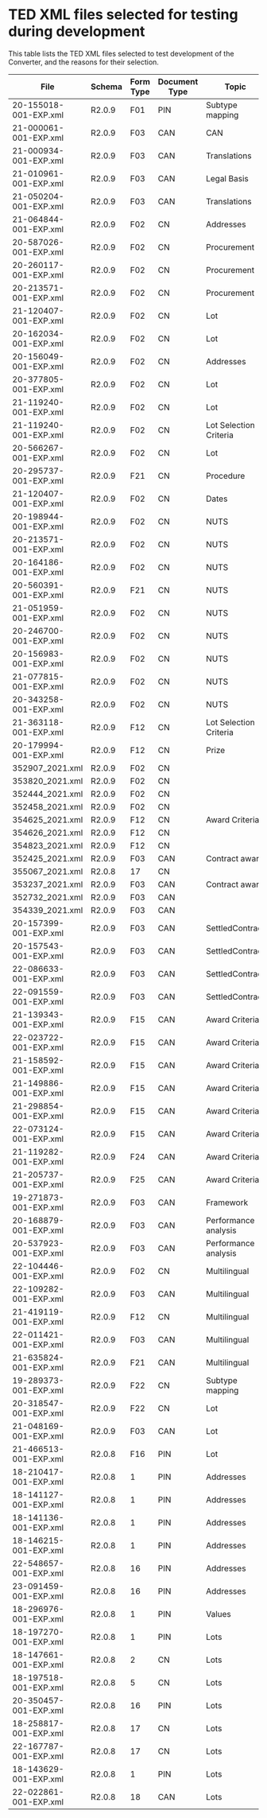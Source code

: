 # TED XML files selected for testing during development

This table lists the TED XML files selected to test development of the Converter, and the reasons for their selection.

| File | Schema | Form Type | Document Type | Topic | Reasons for selection |
| --- | --- | --- | --- | --- | --- |
| 20-155018-001-EXP.xml | R2.0.9 | F01 | PIN | Subtype mapping | PRI_ONLY Maps to subtype 4 |
| 21-000061-001-EXP.xml | R2.0.9 | F03 | CAN | CAN | First CAN |
| 21-000934-001-EXP.xml | R2.0.9 | F03 | CAN | Translations | One original English, 23 translations |
| 21-010961-001-EXP.xml | R2.0.9 | F03 | CAN | Legal Basis | Other Legal Basis for EIB - no eForms subtype mapping available for this Notice |
| 21-050204-001-EXP.xml | R2.0.9 | F03 | CAN | Translations | One original English, 23 translations |
| 21-064844-001-EXP.xml | R2.0.9 | F02 | CN | Addresses | All 7 Address elements, 1 duplicated address |
| 20-587026-001-EXP.xml | R2.0.9 | F02 | CN | Procurement | PROCUREMENT_LAW -> BT-01 Legal Basis Local - Text |
| 20-260117-001-EXP.xml | R2.0.9 | F02 | CN | Procurement | ACCELERATED_PROC -> BT-106 Procedure Accelerated |
| 20-213571-001-EXP.xml | R2.0.9 | F02 | CN | Procurement | CPV_CODE -> BT-262 Main Classification Codes |
| 21-120407-001-EXP.xml | R2.0.9 | F02 | CN | Lot | DATE_TENDER_VALID |
| 20-162034-001-EXP.xml | R2.0.9 | F02 | CN | Lot | Multiple Tendering languages |
| 20-156049-001-EXP.xml | R2.0.9 | F02 | CN | Addresses | multiple URL_BUYER |
| 20-377805-001-EXP.xml | R2.0.9 | F02 | CN | Lot | TIME_RECEIPT_TENDERS with one digit for hour |
| 21-119240-001-EXP.xml | R2.0.9 | F02 | CN | Lot | REDUCTION_RECOURSE |
| 21-119240-001-EXP.xml | R2.0.9 | F02 | CN | Lot Selection Criteria | RULES_CRITERIA |
| 20-566267-001-EXP.xml | R2.0.9 | F02 | CN | Lot | FRAMEWORK and DPS_ADDITIONAL_PURCHASERS |
| 20-295737-001-EXP.xml | R2.0.9 | F21 | CN | Procedure | MAIN_FEATURES_AWARD |
| 21-120407-001-EXP.xml | R2.0.9 | F02 | CN | Dates | DATE_TENDER_VALID |
| 20-198944-001-EXP.xml | R2.0.9 | F02 | CN | NUTS | No NUTS3 codes, MAIN_SITE with 7 P |
| 20-213571-001-EXP.xml | R2.0.9 | F02 | CN | NUTS | No NUTS3 codes, no MAIN_SITE |
| 20-164186-001-EXP.xml | R2.0.9 | F02 | CN | NUTS | 1 NUTS3 code, no MAIN_SITE |
| 20-560391-001-EXP.xml | R2.0.9 | F21 | CN | NUTS | 3 NUTS3 codes, no MAIN_SITE |
| 21-051959-001-EXP.xml | R2.0.9 | F02 | CN | NUTS | 1 NUTS3 code, MAIN_SITE with 2 P |
| 20-246700-001-EXP.xml | R2.0.9 | F02 | CN | NUTS | 1 NUTS3 code, MAIN_SITE with 3 P |
| 20-156983-001-EXP.xml | R2.0.9 | F02 | CN | NUTS | 2 NUTS3 codes, MAIN_SITE with 1 P |
| 21-077815-001-EXP.xml | R2.0.9 | F02 | CN | NUTS | 2 NUTS3 codes, MAIN_SITE with 2 P |
| 20-343258-001-EXP.xml | R2.0.9 | F02 | CN | NUTS | 5 NUTS3 codes, MAIN_SITE with 5 P |
| 21-363118-001-EXP.xml | R2.0.9 | F12 | CN | Lot Selection Criteria | CRITERIA_SELECTION |
| 20-179994-001-EXP.xml | R2.0.9 | F12 | CN | Prize | NUMBER_VALUE_PRIZE and DETAILS_PAYMENT |
| 352907_2021.xml | R2.0.9 | F02 | CN |  |  |
| 353820_2021.xml | R2.0.9 | F02 | CN |  |  |
| 352444_2021.xml | R2.0.9 | F02 | CN |  |  |
| 352458_2021.xml | R2.0.9 | F02 | CN |  |  |
| 354625_2021.xml | R2.0.9 | F12 | CN | Award Criteria | MEMBER_NAME |
| 354626_2021.xml | R2.0.9 | F12 | CN |  |  |
| 354823_2021.xml | R2.0.9 | F12 | CN |  |  |
| 352425_2021.xml | R2.0.9 | F03 | CAN | Contract award | PT_AWARD_CONTRACT_WITHOUT_CALL |
| 355067_2021.xml | R2.0.8 | 17 | CN | | |
| 353237_2021.xml | R2.0.9 | F03 | CAN | Contract award | TERMINATION_PIN |
| 352732_2021.xml | R2.0.9 | F03 | CAN |  |  |
| 354339_2021.xml | R2.0.9 | F03 | CAN |  |  |
| 20-157399-001-EXP.xml | R2.0.9 | F03 | CAN | SettledContract | No DPS, no FRAMEWORK |
| 20-157543-001-EXP.xml | R2.0.9 | F03 | CAN | SettledContract | FRAMEWORK |
| 22-086633-001-EXP.xml | R2.0.9 | F03 | CAN | SettledContract | Multiple AWARD_CONTRACT collated into one SettledContract |
| 22-091559-001-EXP.xml | R2.0.9 | F03 | CAN | SettledContract | NO_AWARDED_CONTRACT |
| 21-139343-001-EXP.xml | R2.0.9 | F15 | CAN | Award Criteria | DIRECTIVE_2014_24_EU/AC/AC_PRICE |
| 22-023722-001-EXP.xml | R2.0.9 | F15 | CAN | Award Criteria | DIRECTIVE_2014_24_EU/AC/AC_COST |
| 21-158592-001-EXP.xml | R2.0.9 | F15 | CAN | Award Criteria | DIRECTIVE_2014_25_EU/AC/AC_PRICE |
| 21-149886-001-EXP.xml | R2.0.9 | F15 | CAN | Award Criteria | DIRECTIVE_2014_23_EU |
| 21-298854-001-EXP.xml | R2.0.9 | F15 | CAN | Award Criteria | DIRECTIVE_2009_81_EC/AC/AC_PRICE |
| 22-073124-001-EXP.xml | R2.0.9 | F15 | CAN | Award Criteria | DIRECTIVE_2009_81_EC/AC/AC_CRITERIA |
| 21-119282-001-EXP.xml | R2.0.9 | F24 | CAN | Award Criteria | AC/AC_CRITERION |
| 21-205737-001-EXP.xml | R2.0.9 | F25 | CAN | Award Criteria | AC/AC_CRITERION |
| 19-271873-001-EXP.xml | R2.0.9 | F03 | CAN | Framework | 109 Lots, 5 Awards |
| 20-168879-001-EXP.xml | R2.0.9 | F03 | CAN | Performance analysis | 652 Lots, 1105 Awards |
| 20-537923-001-EXP.xml | R2.0.9 | F03 | CAN | Performance analysis | 5 Lots, 178 Awards |
| 22-104446-001-EXP.xml | R2.0.9 | F02 | CN | Multilingual | 3 ORIGINAL languages, 3 Lots |
| 22-109282-001-EXP.xml | R2.0.9 | F03 | CAN | Multilingual | 1 ORIGINAL language, 23 TRANSLATION languages, 3 Lots, 6 Awards |
| 21-419119-001-EXP.xml | R2.0.9 | F12 | CN | Multilingual | 1 ORIGINAL language, 23 TRANSLATION languages, DETAILS_PAYMENT and NUMBER_VALUE_PRIZE |
| 22-011421-001-EXP.xml | R2.0.9 | F03 | CAN | Multilingual | 1 ORIGINAL language, 23 TRANSLATION languages, INFO_ADD_SUBCONTRACTING |
| 21-635824-001-EXP.xml | R2.0.9 | F21 | CAN | Multilingual | 1 ORIGINAL language, 23 TRANSLATION languages, modified to add URL_NATIONAL_PROCEDURE |
| 19-289373-001-EXP.xml | R2.0.9 | F22 | CN | Subtype mapping | Notice type QSU_CALL_COMPETITION |
| 20-318547-001-EXP.xml | R2.0.9 | F22 | CN | Lot | QS/INDEFINITE_DURATION |
| 21-048169-001-EXP.xml | R2.0.9 | F03 | CAN | Lot | EU_PROGR_RELATED |
| 21-466513-001-EXP.xml | R2.0.8 | F16 | PIN | Lot | Three legislation document elements |
| 18-210417-001-EXP.xml | R2.0.8 | 1 | PIN | Addresses | Multiple CONTACT_DATA_OTHER_BEHALF_CONTRACTING_AUTORITHY |
| 18-141127-001-EXP.xml | R2.0.8 | 1 | PIN | Addresses | Legislation addresses |
| 18-141136-001-EXP.xml | R2.0.8 | 1 | PIN | Addresses | TYPE_OF_CONTRACTING_AUTHORITY_OTHER |
| 18-146215-001-EXP.xml | R2.0.8 | 1 | PIN | Addresses | TYPE_OF_ACTIVITY_OTHER |
| 22-548657-001-EXP.xml | R2.0.8 | 16 | PIN | Addresses | ACTIVITY_OF_CONTRACTING_ENTITY |
| 23-091459-001-EXP.xml | R2.0.8 | 16 | PIN | Addresses | ACTIVITY_OF_CONTRACTING_ENTITY_OTHER |
| 18-296976-001-EXP.xml | R2.0.8 | 1 | PIN | Values | VALUE_COST |
| 18-197270-001-EXP.xml | R2.0.8 | 1 | PIN | Lots | multilingual, multiple lots, LOT_DESCRIPTION |
| 18-147661-001-EXP.xml | R2.0.8 | 2 | CN | Lots | multiple lots |
| 18-197518-001-EXP.xml | R2.0.8 | 5 | CN | Lots | multiple lots |
| 20-350457-001-EXP.xml | R2.0.8 | 16 | PIN | Lots | multiple lots |
| 18-258817-001-EXP.xml | R2.0.8 | 17 | CN | Lots | multiple lots |
| 22-167787-001-EXP.xml | R2.0.8 | 17 | CN | Lots | multilingual, multiple lots, LOT_DESCRIPTION and TOTAL_QUANTITY_OR_SCOPE |
| 18-143629-001-EXP.xml | R2.0.8 | 1 | PIN | Lots | multiple lots |
| 22-022861-001-EXP.xml | R2.0.8 | 18 | CAN | Lots | No lots |